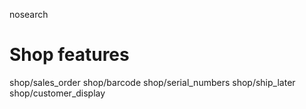 nosearch  

# Shop features

<div class="toctree" titlesonly="">

shop/sales_order shop/barcode shop/serial_numbers shop/ship_later
shop/customer_display

</div>
